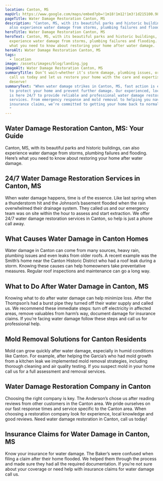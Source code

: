 ```yaml
---
location: Canton, MS
mapUrl: https://www.google.com/maps/embed?pb=!1m18!1m12!1m3!1d215100.98735048805!2d-90.19704351735983!3d32.60743790273353!2m3!1f0!2f0!3f0!3m2!1i1024!2i768!4f13.1!3m3!1m2!1s0x8629d8dde114b25d%3A0xbc695851f15b31bd!2sCanton%2C%20MS%2039046%2C%20USA!5e0!3m2!1sen!2sph!4v1728661211321!5m2!1sen!2sph
pageTitle: Water Damage Restoration Canton, MS
description: "Canton, MS, with its beautiful parks and historic buildings, can
  also experience water damage from storms, plumbing failures and flooding. "
heroTitle: Water Damage Restoration Canton, MS
heroText: Canton, MS, with its beautiful parks and historic buildings, can also
  experience water damage from storms, plumbing failures and flooding. Here’s
  what you need to know about restoring your home after water damage.
heroAlt: Water Damage Restoration Canton, MS
tags:
  - location
image: /assets/images/blog/landing.jpg
imageAlt: Water Damage Restoration Canton, MS
summaryTitle: Don’t wait—whether it’s storm damage, plumbing issues, or leaks,
  call us today and let us restore your home with the care and expertise you
  deserve!
summaryText: "When water damage strikes in Canton, MS, fast action is essential
  to protect your home and prevent further damage. Our experienced, local team
  is here 24/7 to provide reliable and professional water damage restoration
  services. From emergency response and mold removal to helping you navigate
  insurance claims, we’re committed to getting your home back to normal quickly.
  "
---
```

## Water Damage Restoration Canton, MS: Your Guide

Canton, MS, with its beautiful parks and historic buildings, can also experience water damage from storms, plumbing failures and flooding. Here’s what you need to know about restoring your home after water damage.

## 24/7 Water Damage Restoration Services in Canton, MS

When water damage happens, time is of the essence. Like last spring when a thunderstorm hit and the Johnson’s basement flooded when the rain overwhelmed their drainage system. They called us and our emergency team was on site within the hour to assess and start extraction. We offer 24/7 water damage restoration services in Canton, so help is just a phone call away.

## What Causes Water Damage in Canton Homes

Water damage in Canton can come from many sources, heavy rain, plumbing issues and even leaks from older roofs. A recent example was the Smith’s home near the Canton Historic District who had a roof leak during a storm. Knowing these causes can help homeowners take preventative measures. Regular roof inspections and maintenance can go a long way.

## What to Do After Water Damage in Canton, MS

Knowing what to do after water damage can help minimize loss. After the Thompson’s had a burst pipe they turned off their water supply and called us. We recommend these immediate steps: turn off electricity in affected areas, remove valuables from harm’s way, document damage for insurance claims. If you’re facing water damage follow these steps and call us for professional help.

## Mold Removal Solutions for Canton Residents

Mold can grow quickly after water damage, especially in humid conditions like Canton. For example, after helping the Garcia’s who had mold growth from a kitchen leak we implemented mold removal strategies, including thorough cleaning and air quality testing. If you suspect mold in your home call us for a full assessment and removal services.

## Water Damage Restoration Company in Canton

Choosing the right company is key. The Anderson’s chose us after reading reviews from other customers in the Canton area. We pride ourselves on our fast response times and service specific to the Canton area. When choosing a restoration company look for experience, local knowledge and good reviews. Need water damage restoration in Canton, call us today!

## Insurance Claims for Water Damage in Canton, MS

Know your insurance for water damage. The Baker’s were confused when filing a claim after their home flooded. We helped them through the process and made sure they had all the required documentation. If you’re not sure about your coverage or need help with insurance claims for water damage call us.
